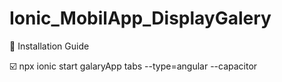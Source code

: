 # Ionic_MobilApp_DisplayGalery

 📌 Installation Guide

☑️ npx ionic start galaryApp tabs --type=angular --capacitor